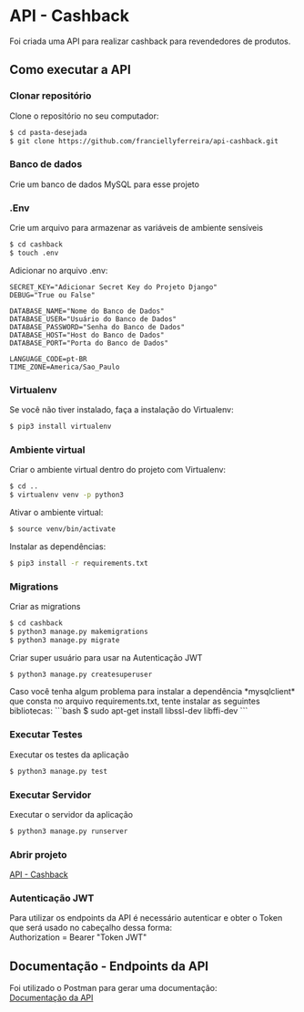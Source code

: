 # API - Cashback

<p>Foi criada uma API para realizar cashback para revendedores de produtos.</p>

## Como executar a API

### Clonar repositório

Clone o repositório no seu computador:
```bash
$ cd pasta-desejada
$ git clone https://github.com/franciellyferreira/api-cashback.git
```

### Banco de dados

<p>
Crie um banco de dados MySQL para esse projeto
</p>

### .Env

Crie um arquivo para armazenar as variáveis de ambiente sensíveis
```bash
$ cd cashback
$ touch .env
```

Adicionar no arquivo .env:
```
SECRET_KEY="Adicionar Secret Key do Projeto Django"
DEBUG="True ou False"

DATABASE_NAME="Nome do Banco de Dados"
DATABASE_USER="Usuário do Banco de Dados"
DATABASE_PASSWORD="Senha do Banco de Dados"
DATABASE_HOST="Host do Banco de Dados"
DATABASE_PORT="Porta do Banco de Dados"

LANGUAGE_CODE=pt-BR
TIME_ZONE=America/Sao_Paulo
```


### Virtualenv

Se você não tiver instalado, faça a instalação do Virtualenv:
```bash
$ pip3 install virtualenv
```

### Ambiente virtual

Criar o ambiente virtual dentro do projeto com Virtualenv:
```bash
$ cd ..
$ virtualenv venv -p python3
```

Ativar o ambiente virtual:
```bash
$ source venv/bin/activate 
```

Instalar as dependências:
```bash
$ pip3 install -r requirements.txt
```

### Migrations

Criar as migrations
```bash
$ cd cashback
$ python3 manage.py makemigrations
$ python3 manage.py migrate
```

Criar super usuário para usar na Autenticação JWT
```bash
$ python3 manage.py createsuperuser
```

<p>
Caso você tenha algum problema para instalar a dependência *mysqlclient* que consta no arquivo requirements.txt, tente instalar as seguintes bibliotecas:
```bash
$ sudo apt-get install libssl-dev libffi-dev
```
</p>


### Executar Testes

Executar os testes da aplicação
```bash
$ python3 manage.py test
```

### Executar Servidor

Executar o servidor da aplicação
```bash
$ python3 manage.py runserver
```

### Abrir projeto

[API - Cashback](http://127.0.0.1:8000)

### Autenticação JWT

<p>
Para utilizar os endpoints da API é necessário autenticar
e obter o Token que será usado no cabeçalho dessa forma:
<br> Authorization = Bearer "Token JWT"
</p>

## Documentação - Endpoints da API

Foi utilizado o Postman para gerar uma documentação:<br />
[Documentação da API](https://documenter.getpostman.com/view/2628786/SWE29LLE?version=latest)